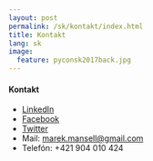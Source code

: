 ```yaml
---
layout: post
permalink: /sk/kontakt/index.html
title: Kontakt
lang: sk
image:
  feature: pyconsk2017back.jpg
---
```



#### Kontakt

* [LinkedIn](https://www.linkedin.com/in/marekmansell)
* [Facebook](http://facebook.com/marekmansell)
* [Twitter](http://twitter.com/marekmansell)
* Mail: marek.mansell@gmail.com
* Telefón: +421 904 010 424